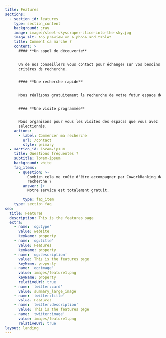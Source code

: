 ```yaml
---
title: Features
sections:
  - section_id: features
    type: section_content
    background: gray
    image: images/steel-skyscraper-slice-into-the-sky.jpg
    image_alt: App preview on a phone and tablet
    title: Comment ca marche ?
    content: >
      #### **Un appel de découverte**


      Un de nos conseillers vous contact pour échanger sur vos besoins et vos
      critères de recherche.


      #### **Une recherche rapide**


      Nous réalisons gratuitement la recherche de votre futur espace de travail.


      #### **Une visite programmée**


      Nous organisons pour vous les visites des espaces que vous avez
      sélectionnés.
    actions:
      - label: Commencer ma recherche
        url: /contact
        style: primary
  - section_id: lorem-ipsum
    title: Questions fréquentes ?
    subtitle: lorem-ipsum
    background: white
    faq_items:
      - question: >-
          Combien cela me coûte d'être accompagner par CoworkRanking dans ma
          recherche ?
        answer: |+
          Notre service est totalement gratuit. 

        type: faq_item
    type: section_faq
seo:
  title: Features
  description: This is the features page
  extra:
    - name: 'og:type'
      value: website
      keyName: property
    - name: 'og:title'
      value: Features
      keyName: property
    - name: 'og:description'
      value: This is the features page
      keyName: property
    - name: 'og:image'
      value: images/feature1.png
      keyName: property
      relativeUrl: true
    - name: 'twitter:card'
      value: summary_large_image
    - name: 'twitter:title'
      value: Features
    - name: 'twitter:description'
      value: This is the features page
    - name: 'twitter:image'
      value: images/feature1.png
      relativeUrl: true
layout: landing
---
```

